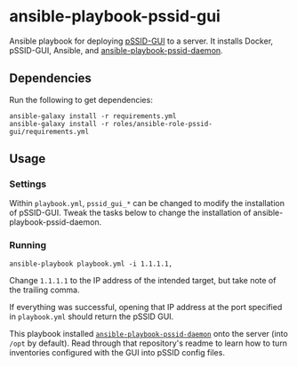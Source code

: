 # ansible-playbook-pssid-gui

Ansible playbook for deploying [pSSID-GUI](https://github.com/UMNET-perfSONAR/pSSID-GUI) to a server. It installs Docker, pSSID-GUI, Ansible, and [ansible-playbook-pssid-daemon](https://github.com/UMNET-perfSONAR/ansible-playbook-pssid-daemon).

## Dependencies

Run the following to get dependencies:

```
ansible-galaxy install -r requirements.yml
ansible-galaxy install -r roles/ansible-role-pssid-gui/requirements.yml
```

## Usage

### Settings

Within `playbook.yml`, `pssid_gui_*` can be changed to modify the installation of pSSID-GUI. Tweak the tasks below to change the installation of ansible-playbook-pssid-daemon.

### Running

```
ansible-playbook playbook.yml -i 1.1.1.1,
```

Change `1.1.1.1` to the IP address of the intended target, but take note of the trailing comma.

If everything was successful, opening that IP address at the port specified in `playbook.yml` should return the pSSID GUI.

This playbook installed [`ansible-playbook-pssid-daemon`](https://github.com/UMNET-perfSONAR/ansible-playbook-pssid-daemon) onto the server (into `/opt` by default). Read through that repository's readme to learn how to turn inventories configured with the GUI into pSSID config files.

